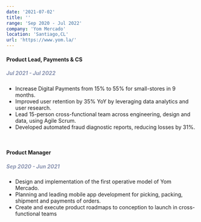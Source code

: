 ```yaml
---
date: '2021-07-02'
title: ''
range: 'Sep 2020 - Jul 2022'
company: 'Yom Mercado'
location: 'Santiago,CL'
url: 'https://www.yom.la/'
---
```


<h4> Product Lead, Payments & CS </h4>
<h5  style=" color: #8892b0"> Jul 2021 - Jul 2022</h5>


- Increase Digital Payments from 15% to 55% for small-stores in 9 months.
- Improved user retention by 35% YoY by leveraging data analytics and user research.
- Lead 15-person cross-functional team across engineering, design and data, using Agile Scrum.
- Developed automated fraud diagnostic reports, reducing losses by 31%.

<br>

<h4> Product Manager </h4>
<h5  style=" color: #8892b0"> Sep 2020 - Jun 2021</h5>

- Design and implementation of the first operative model of Yom Mercado.
- Planning and leading mobile app development for picking, packing, shipment and payments of orders.
- Create and execute product roadmaps to conception to launch in cross-functional teams


